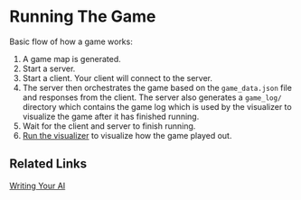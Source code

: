 # Running The Game

Basic flow of how a game works:
1. A game map is generated.
2. Start a server.
3. Start a client. Your client will connect to the server. 
4. The server then orchestrates the game based on the ```game_data.json``` file and responses from the client. The server also generates a ```game_log/``` directory which contains the game log which is used by the visualizer to visualize the game after it has finished running.
5. Wait for the client and server to finish running.
6. [Run the visualizer](using_the_visualizer.html) to visualize how the game played out.

## Related Links
[Writing Your AI](writing_your_ai.html)